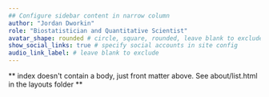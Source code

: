 ```yaml
---
## Configure sidebar content in narrow column
author: "Jordan Dworkin"
role: "Biostatistician and Quantitative Scientist"
avatar_shape: rounded # circle, square, rounded, leave blank to exclude
show_social_links: true # specify social accounts in site config
audio_link_label: # leave blank to exclude
---
```


** index doesn't contain a body, just front matter above.
See about/list.html in the layouts folder **